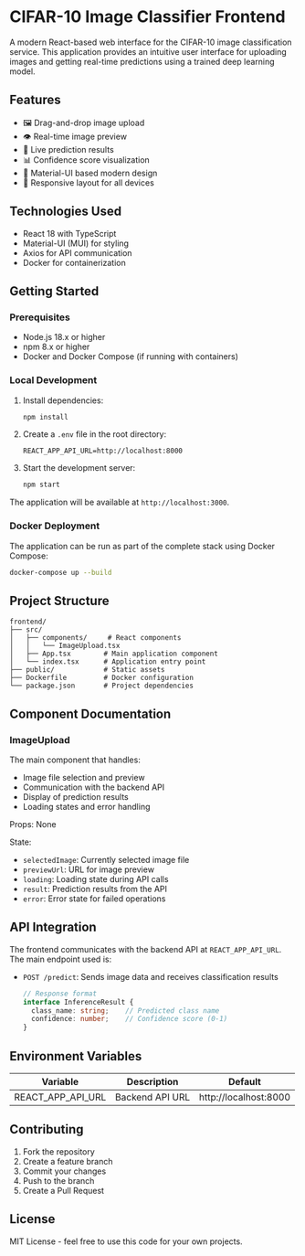 # CIFAR-10 Image Classifier Frontend

A modern React-based web interface for the CIFAR-10 image classification service. This application provides an intuitive user interface for uploading images and getting real-time predictions using a trained deep learning model.

## Features

- 🖼️ Drag-and-drop image upload
- 👁️ Real-time image preview
- 🔄 Live prediction results
- 📊 Confidence score visualization
- 🎨 Material-UI based modern design
- 📱 Responsive layout for all devices

## Technologies Used

- React 18 with TypeScript
- Material-UI (MUI) for styling
- Axios for API communication
- Docker for containerization

## Getting Started

### Prerequisites

- Node.js 18.x or higher
- npm 8.x or higher
- Docker and Docker Compose (if running with containers)

### Local Development

1. Install dependencies:
   ```bash
   npm install
   ```

2. Create a `.env` file in the root directory:
   ```env
   REACT_APP_API_URL=http://localhost:8000
   ```

3. Start the development server:
   ```bash
   npm start
   ```

The application will be available at `http://localhost:3000`.

### Docker Deployment

The application can be run as part of the complete stack using Docker Compose:

```bash
docker-compose up --build
```

## Project Structure

```
frontend/
├── src/
│   ├── components/     # React components
│   │   └── ImageUpload.tsx
│   ├── App.tsx        # Main application component
│   └── index.tsx      # Application entry point
├── public/            # Static assets
├── Dockerfile         # Docker configuration
└── package.json       # Project dependencies
```

## Component Documentation

### ImageUpload

The main component that handles:
- Image file selection and preview
- Communication with the backend API
- Display of prediction results
- Loading states and error handling

Props: None

State:
- `selectedImage`: Currently selected image file
- `previewUrl`: URL for image preview
- `loading`: Loading state during API calls
- `result`: Prediction results from the API
- `error`: Error state for failed operations

## API Integration

The frontend communicates with the backend API at `REACT_APP_API_URL`. The main endpoint used is:

- `POST /predict`: Sends image data and receives classification results
  ```typescript
  // Response format
  interface InferenceResult {
    class_name: string;    // Predicted class name
    confidence: number;    // Confidence score (0-1)
  }
  ```

## Environment Variables

| Variable | Description | Default |
|----------|-------------|---------|
| REACT_APP_API_URL | Backend API URL | http://localhost:8000 |

## Contributing

1. Fork the repository
2. Create a feature branch
3. Commit your changes
4. Push to the branch
5. Create a Pull Request

## License

MIT License - feel free to use this code for your own projects.
